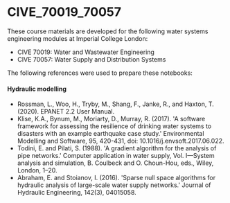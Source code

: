 # CIVE_70019_70057
These course materials are developed for the following water systems engineering modules at Imperial College London:
- CIVE 70019: Water and Wastewater Engineering
- CIVE 70057: Water Supply and Distribution Systems

The following references were used to prepare these notebooks:
#### Hydraulic modelling
- Rossman, L., Woo, H., Tryby, M., Shang, F., Janke, R., and Haxton, T. (2020). EPANET 2.2 User Manual.
- Klise, K.A., Bynum, M., Moriarty, D., Murray, R. (2017). 'A software framework for assessing the resilience of drinking water systems to disasters with an example earthquake case study.' Environmental Modelling and Software, 95, 420-431, doi: 10.1016/j.envsoft.2017.06.022.
- Todini, E. and Pilati, S. (1988). 'A gradient algorithm for the analysis of pipe networks.' Computer application in water supply, Vol. I—System analysis and simulation, B. Coulbeck and O. Choun-Hou, eds., Wiley, London, 1–20.
- Abraham, E. and Stoianov, I. (2016). 'Sparse null space algorithms for hydraulic analysis of large-scale water supply networks.' Journal of Hydraulic Engineering, 142(3), 04015058.